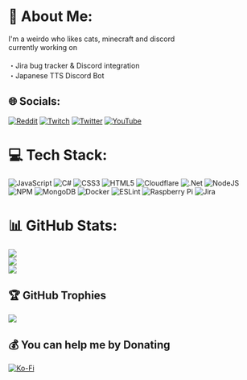 # 💫 About Me:
I'm a weirdo who likes cats, minecraft and discord<br>currently working on<br><br>・Jira bug tracker & Discord integration<br>・Japanese TTS Discord Bot


## 🌐 Socials:
[![Reddit](https://img.shields.io/badge/Reddit-%23FF4500.svg?logo=Reddit&logoColor=white)](https://reddit.com/user/Tailmc) [![Twitch](https://img.shields.io/badge/Twitch-%239146FF.svg?logo=Twitch&logoColor=white)](https://twitch.tv/Tail_mc) [![Twitter](https://img.shields.io/badge/Twitter-%231DA1F2.svg?logo=Twitter&logoColor=white)](https://twitter.com/Tailmc_) [![YouTube](https://img.shields.io/badge/YouTube-%23FF0000.svg?logo=YouTube&logoColor=white)](https://youtube.com/channel/UCi4cqwg2qNaJUMLnstXOMxw) 

# 💻 Tech Stack:
![JavaScript](https://img.shields.io/badge/javascript-%23323330.svg?style=for-the-badge&logo=javascript&logoColor=%23F7DF1E) ![C#](https://img.shields.io/badge/c%23-%23239120.svg?style=for-the-badge&logo=c-sharp&logoColor=white) ![CSS3](https://img.shields.io/badge/css3-%231572B6.svg?style=for-the-badge&logo=css3&logoColor=white) ![HTML5](https://img.shields.io/badge/html5-%23E34F26.svg?style=for-the-badge&logo=html5&logoColor=white) ![Cloudflare](https://img.shields.io/badge/Cloudflare-F38020?style=for-the-badge&logo=Cloudflare&logoColor=white) ![.Net](https://img.shields.io/badge/.NET-5C2D91?style=for-the-badge&logo=.net&logoColor=white) ![NodeJS](https://img.shields.io/badge/node.js-6DA55F?style=for-the-badge&logo=node.js&logoColor=white) ![NPM](https://img.shields.io/badge/NPM-%23000000.svg?style=for-the-badge&logo=npm&logoColor=white) ![MongoDB](https://img.shields.io/badge/MongoDB-%234ea94b.svg?style=for-the-badge&logo=mongodb&logoColor=white) ![Docker](https://img.shields.io/badge/docker-%230db7ed.svg?style=for-the-badge&logo=docker&logoColor=white) ![ESLint](https://img.shields.io/badge/ESLint-4B3263?style=for-the-badge&logo=eslint&logoColor=white) ![Raspberry Pi](https://img.shields.io/badge/-RaspberryPi-C51A4A?style=for-the-badge&logo=Raspberry-Pi) ![Jira](https://img.shields.io/badge/jira-%230A0FFF.svg?style=for-the-badge&logo=jira&logoColor=white)
# 📊 GitHub Stats:
![](https://github-readme-stats.vercel.app/api?username=Tailmc&theme=dark&hide_border=true&include_all_commits=true&count_private=false)<br/>
![](https://github-readme-streak-stats.herokuapp.com/?user=Tailmc&theme=dark&hide_border=true)<br/>
![](https://github-readme-stats.vercel.app/api/top-langs/?username=Tailmc&theme=dark&hide_border=true&include_all_commits=true&count_private=false&layout=compact)

## 🏆 GitHub Trophies
![](https://github-profile-trophy.vercel.app/?username=Tailmc&theme=radical&no-frame=true&no-bg=true&margin-w=4)

  ## 💰 You can help me by Donating
  [![Ko-Fi](https://img.shields.io/badge/Ko--fi-F16061?style=for-the-badge&logo=ko-fi&logoColor=white)](https://ko-fi.com/Tailmc) 

  <!-- Proudly created with GPRM ( https://gprm.itsvg.in ) -->
  
